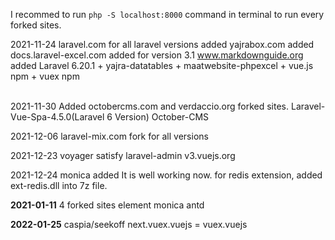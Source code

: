 I recommed to run `php -S localhost:8000` command in terminal to run every forked sites.

2021-11-24
laravel.com for all laravel versions added
yajrabox.com added
docs.laravel-excel.com added for version 3.1
www.markdownguide.org added
Laravel 6.20.1 + yajra-datatables + maatwebsite-phpexcel + vue.js npm + vuex npm

<br>
2021-11-30
Added octobercms.com and verdaccio.org forked sites.
Laravel-Vue-Spa-4.5.0(Laravel 6 Version)
October-CMS

2021-12-06
laravel-mix.com fork for all versions

2021-12-23
voyager
satisfy
laravel-admin
v3.vuejs.org

2021-12-24
monica added It is well working now.
for redis extension, added ext-redis.dll into 7z file.

**2021-01-11**
4 forked sites
element
monica
antd

**2022-01-25**
caspia/seekoff
next.vuex.vuejs = vuex.vuejs
